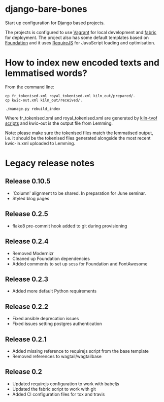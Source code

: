 # django-bare-bones
Start up configuration for Django based projects.

The projects is configured to use [Vagrant](https://www.vagrantup.com/) for local development and [fabric](http://www.fabfile.org/) for deployment. The project also has some default templates based on [Foundation](http://foundation.zurb.com/) and it uses [RequireJS](http://www.requirejs.org/) for JavaScript loading and optimisation.

# How to index new encoded texts and lemmatised words?

From the command line:

```
cp fr_tokenised.xml royal_tokenised.xml kiln_out/prepared/.
cp kwic-out.xml kiln_out/received/.

./manage.py rebuild_index
```

Where fr_tokenised.xml and royal_tokenised.xml are generated by [kiln-tvof scripts](https://github.com/kingsdigitallab/tvof-kiln#scripts) and kwic-out is the output file from Lemming.

Note: please make sure the tokenised files match the lemmatised output, i.e. it should be the tokenised files generated alongside the most recent kwic-in.xml uploaded to Lemming. 

# Legacy release notes

## Release 0.10.5
* 'Column' alignment to be shared. In preparation for June seminar.
* Styled blog pages

## Release 0.2.5
* flake8 pre-commit hook added to git during provisioning

## Release 0.2.4
* Removed Modernizr
* Cleaned up Foundation dependencies
* Added comments to set up scss for Foundation and FontAwesome

## Release 0.2.3
* Added more default Python requirements

## Release 0.2.2
* Fixed ansible deprecation issues
* Fixed issues setting postgres authentication

## Release 0.2.1
* Added missing reference to requirejs script from the base template
* Removed references to wagtail/wagtailbase

## Release 0.2
* Updated requirejs configuration to work with babeljs
* Updated the fabric script to work with git
* Added CI configuration files for tox and travis
